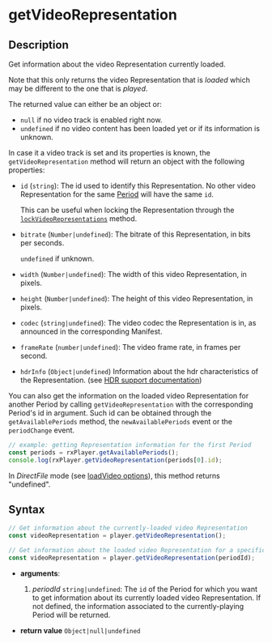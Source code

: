 # getVideoRepresentation

## Description

Get information about the video Representation currently loaded.

Note that this only returns the video Representation that is _loaded_ which may
be different to the one that is _played_.

The returned value can either be an object or:

- `null` if no video track is enabled right now.
- `undefined` if no video content has been loaded yet or if its information
  is unknown.

In case it a video track is set and its properties is known, the
`getVideoRepresentation` method will return an object with the following
properties:

- `id` (`string`): The id used to identify this Representation. No other
  video Representation for the same [Period](../../Getting_Started/Glossary.md#period)
  will have the same `id`.

  This can be useful when locking the Representation through the
  [`lockVideoRepresentations`](./lockAudioVideoRepresentations.md) method.

- `bitrate` (`Number|undefined`): The bitrate of this Representation, in
  bits per seconds.

  `undefined` if unknown.

- `width` (`Number|undefined`): The width of this video Representation, in
  pixels.

- `height` (`Number|undefined`): The height of this video Representation, in
  pixels.

- `codec` (`string|undefined`): The video codec the Representation is
  in, as announced in the corresponding Manifest.

- `frameRate` (`number|undefined`): The video frame rate, in frames per second.

- `hdrInfo` (`Object|undefined`) Information about the hdr
  characteristics of the Representation.
  (see [HDR support documentation](../Miscellaneous/hdr.md#hdrinfo))

You can also get the information on the loaded video Representation for another
Period by calling `getVideoRepresentation` with the corresponding Period's id
in argument. Such id can be obtained through the `getAvailablePeriods` method,
the `newAvailablePeriods` event or the `periodChange` event.

```js
// example: getting Representation information for the first Period
const periods = rxPlayer.getAvailablePeriods();
console.log(rxPlayer.getVideoRepresentation(periods[0].id);
```

<div class="warning">
In <i>DirectFile</i> mode (see <a
href="../Loading_a_Content.md#transport">loadVideo options</a>), this method
returns "undefined".
</div>

## Syntax

```js
// Get information about the currently-loaded video Representation
const videoRepresentation = player.getVideoRepresentation();

// Get information about the loaded video Representation for a specific Period
const videoRepresentation = player.getVideoRepresentation(periodId);
```

- **arguments**:

  1.  _periodId_ `string|undefined`: The `id` of the Period for which you want
      to get information about its currently loaded video Representation.
      If not defined, the information associated to the currently-playing Period
      will be returned.

- **return value** `Object|null|undefined`
